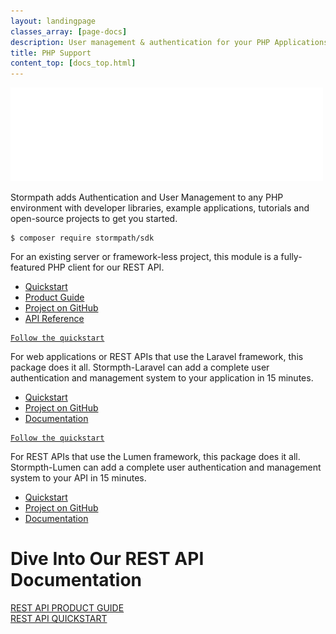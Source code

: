 ```yaml
---
layout: landingpage
classes_array: [page-docs]
description: User management & authentication for your PHP Applications and Frameworks. Complete set of Stormpath developer documentation & integration tools.
title: PHP Support
content_top: [docs_top.html]
---
```

<div class="landingpage php">

<div class="masthead php-masthead">
  <div class="container">
    <div class="row">
      <div class="col-xs-12">
        <img class="img-responsive logo" src="/images/landingpage/php/logo-php.png">
      </div>
    </div>
  </div>
</div>

<div class="container">
  <div class="row">
    <div class="col-xs-12 intro-text">
      <p>Stormpath adds Authentication and User Management to any PHP environment with developer libraries, example applications, tutorials and open-source projects to get you started.</p>
    </div>
  </div>
</div>

<div class="container">
  <div class="row">
    <div class="col-xs-12 col-sm-12">
      <div class="row">
        <div class="col-xs-12 col-sm-6">
          <div class="language-header lang1"></div>
          <pre><code>$ composer require stormpath/sdk</code></pre>
          <p class="body-copy">For an existing server or framework-less project, this module is a fully-featured PHP client for our REST API.</p>
            <div class="row">
              <div class="col-sm-12">
                <ul class="fa-ul">
                  <li><i class="fa-li fa fa-car"></i><a href="/php/product-guide/latest/quickstart.html">Quickstart</a></li>
                  <li><i class="fa-li fa fa-book"></i><a href="/php/product-guide/latest/">Product Guide</a></li>
                  <li><i class="fa-li fa fa-github"></i><a href="https://github.com/stormpath/stormpath-sdk-php/">Project on GitHub</a></li>
                  <li><i class="fa-li fa fa-file-text"></i><a href="/php/apidocs/">API Reference</a></li>
                </ul>
              </div>
            </div>
        </div>
        <div class="col-xs-12 col-sm-6">
          <div class="language-header lang2"></div>
          <pre><code><a href="http://docs.stormpath.com/php/laravel/latest/quickstart.html">Follow the quickstart</a></code></pre>
          <p class="body-copy">For web applications or REST APIs that use the Laravel framework, this package does it all. Stormpth-Laravel can add a complete user authentication and management system to your application in 15 minutes.</p>
            <div class="row">
              <div class="col-sm-12">
                <ul class="fa-ul">
                  <li><i class="fa-li fa fa-car"></i><a href="/php/laravel/latest/quickstart.html">Quickstart</a></li>
                  <li><i class="fa-li fa fa-github"></i><a href="https://github.com/stormpath/stormpath-laravel/">Project on GitHub</a></li>
                  <li><i class="fa-li fa fa-book"></i><a href="/php/laravel/latest/">Documentation</a></li>
                </ul>
              </div>
            </div>
        </div>
      </div>
    </div>
  </div>

  <div class="row">
    <div class="col-xs-12 col-sm-12">
      <div class="row">
        <div class="col-xs-12 col-sm-6 col-sm-offset-3">
          <div class="language-header lang3"></div>
          <pre><code><a href="/php/lumen/latest/quickstart.html">Follow the quickstart</a></code></pre>
          <p class="body-copy">For REST APIs that use the Lumen framework, this package does it all. Stormpth-Lumen can add a complete user authentication and management system to your API in 15 minutes.</p>
            <div class="row">
              <div class="col-sm-12">
                <ul class="fa-ul">
                  <li><i class="fa-li fa fa-car"></i><a href="/php/lumen/latest/quickstart.html">Quickstart</a></li>
                  <li><i class="fa-li fa fa-github"></i><a href="https://github.com/stormpath/stormpath-lumen">Project on GitHub</a></li>
                  <li><i class="fa-li fa fa-book"></i><a href="/php/lumen/latest/">Documentation</a></li>
                </ul>
              </div>
            </div>
        </div>
      </div>
    </div>
  </div>
</div>

<div class="footer-banner">
  <div class="container info">
    <div class="row">
      <div class="col-xs-12 col-sm-12">
        <h1>Dive Into Our REST API Documentation</h1>
          <div class="row">
            <div class="col-xs-12 col-sm-3 col-sm-offset-3">
              <a class="btn btn-default" href="/rest/product-guide" role="button">REST API PRODUCT GUIDE</a>
            </div>
            <div class="col-xs-12 col-sm-3">
              <a class="btn btn-default" href="/rest/quickstart" role="button">REST API QUICKSTART</a>
            </div>
          </div>
      </div>
    </div>
  </div>
</div>

</div>
<!-- block__no_wrapper -->
<!-- region__no_wrapper -->
